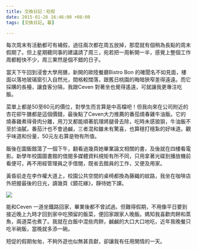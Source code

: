```yaml
---
title: 交換日記：短假
date: 2015-01-26 16:46:00 +08:00
tags: [交換日記, 暮]

---
```


  
  
每次周末有活動都可有補假，過往兩次都在周五放掉，那麼就有個稍為長點的周末假期了。但上星期聽同事的建議請了周三，宛若把一周斬開一半，感覺上整個工作周都輕快不少，周三果然是個不錯的日子。  
  
當天下午回到浸會大學用膳，新開的歐陸餐廳Bistro Bon 的確聞名不如見面，樓面以落地玻璃窗引入自然光，間格較闊落，跟舊日桃園的晦暗狹窄差得遠遠。而它採購的長檯，讓食客分隔，我跟Ceven 對著坐也覺得遙遠，可就讓我更專注吃飯。  
  
菜單上都是50至60元的價位，對學生而言算是中高檔吧！但我向來在公司附近的杏花邨午膳都是這個價錢，最後點了Ceven大力推薦的番茄燒春雞牛油飯。它的燒春雞煮得骨肉分離，用刀叉都能順著肌理將腿骨去除，吃時未感狼狽，牛油飯不至於油膩，番茄汁也不會過鹹，三者混和雖未有驚喜，也算穩打穩紮的好味道。觀乎味道和份量，50元左右算是物有所值。  
  
飯後在圖飯館蕩了一個下午，翻看過幾頁她畢業論文相關的書，及後就在四樓看電影。新學年校園圖書館的借閱多媒體資料規矩有所不同，只用拿著光碟到播放機前看便可，再不用經管理員之手借閱，既省去館員的工作，又便及用家。  
  
黃昏前走在李作權大道上，校園公共空間的桌椅都換為藤織的紋路，我坐在咖啡店外把握最後的日光，讀幾頁《鏡花緣》，靜待她下課。  
  
[![](//3.bp.blogspot.com/-sKLQYQvGKrM/VMX-ly2KlNI/AAAAAAAABuQ/sbHjFSrNepk/s1600/Al5D_KuqwVnNui_i5hzSC_QdasP4SiC2EABWBAKoVBQY.jpg)](//3.bp.blogspot.com/-sKLQYQvGKrM/VMX-ly2KlNI/AAAAAAAABuQ/sbHjFSrNepk/s1600/Al5D%5FKuqwVnNui%5Fi5hzSC%5FQdasP4SiC2EABWBAKoVBQY.jpg)
  
  
能和Ceven 一道坐鐵路回家，畢業後都不曾試過。但難得假期，不用像平日要到接近晚上九時才回到家中吃預留的飯菜，便回家跟家人晚飯。媽知我喜歡肉餅和蒸魚，兩道菜也煮了。我就在白飯中混些肉餅，鹹鹹的大口大口地吃，近年我晚餐只吃半碗飯，當晚就多添一碗。  
  
短促的假期匆匆，不夠外遊也似無甚貢獻，卻讓我有任用閑情的一天。  
  
  
